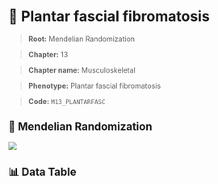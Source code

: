 # 🧪 Plantar fascial fibromatosis

> **Root:** Mendelian Randomization

> **Chapter:** 13  

> **Chapter name:** Musculoskeletal

> **Phenotype:** Plantar fascial fibromatosis  

> **Code:** `M13_PLANTARFASC`

## 🧬 Mendelian Randomization  

<img src="/MR/Figures/Forward/M13_PLANTARFASC.png"/>

## 📊 Data Table

<CsvTableMRF src="/MR_Data/Forward/M13_PLANTARFASC.csv"/>
